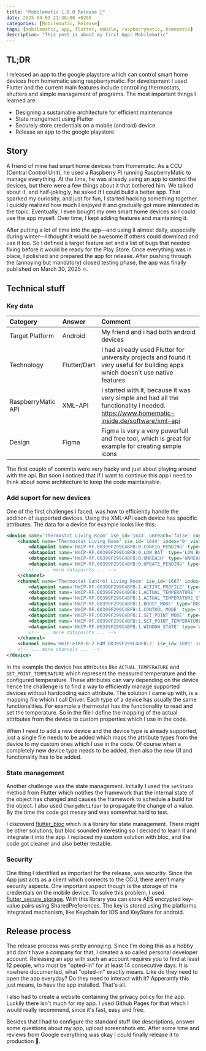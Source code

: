 ```yaml
---
title: "Mobilematic 1.0.0 Release 🎉"
date: 2025-04-09 21:38:00 +0200
categories: [Mobilematic, Release]
tags: [mobilematic, app, flutter, mobile, raspberrymatic, homematic]     # TAG names should always be lowercase
description: "This post is about my first App: Mobilematic"
---
```

## TL;DR
I released an app to the google playstore which can control smart home devices from homematic using raspberrymatic. For development I used Flutter and the current main features include controlling thermostats, shutters and simple management of programs. The most important things I learned are:
- Designing a sustainable architecture for efficient maintenance
- State mangement using Flutter
- Securely store credentials on a mobile (android) device
- Release an app to the google playstore

## Story
A friend of mine had smart home devices from Homematic. As a CCU (Central Control Unit), he used a Raspberry Pi running RaspberryMatic to manage everything. At the time, he was already using an app to control the devices, but there were a few things about it that bothered him. We talked about it, and half-jokingly, he asked if I could build a better app. That sparked my curiosity, and just for fun, I started hacking something together. I quickly realized how much I enjoyed it and gradually got more interested in the topic. Eventually, I even bought my own smart home devices so I could use the app myself. Over time, I kept adding features and maintaining it.

After putting a lot of time into the app—and using it almost daily, especially during winter—I thought it would be awesome if others could download and use it too. So I defined a target feature set and a list of bugs that needed fixing before it would be ready for the Play Store. Once everything was in place, I polished and prepared the app for release. After pushing through the (annoying but mandatory) closed testing phase, the app was finally published on March 30, 2025 🔥.

## Technical stuff
### Key data

| Category                      | Answer          | Comment |
| :--------------------------- | :--------------- | :------ |
| Target Platform                   | Android     | My friend and i had both android devices |
| Technology                      | Flutter/Dart    |      I had already used Flutter for university projects and found it very useful for building apps which doesn't use native features |
| RaspberryMatic API | XML-API |   I started with it, because it was very simple and had all the functionality i needed. https://www.homematic-inside.de/software/xml-api |
| Design | Figma |   Figma is very a very powerfull and free tool, which is great for example for creating simple icons |

The first couple of commits were very hacky and just about playing around with the api. But soon i noticed that if i want to continue this app i need to think about some architecture to keep the code maintainable.

### Add suport for new devices
One of the first challenges i faced, was how to efficiently handle the addition of supported devices. Using the XML-API each device has specific attributes. The data for a device for example looks like this:
```xml
<device name='Thermostat Living Room' ise_id='1643' unreach='false' config_pending='false'>
	<channel name='Thermostat Living Room' ise_id='1644' index='0' visible='true' operate='true'>
		<datapoint name='HmIP-RF.00399F299C4BFB:0.CONFIG_PENDING' type='CONFIG_PENDING' ise_id='1645' value='false' valuetype='2' valueunit='' timestamp='1668025987' operations='5' />
		<datapoint name='HmIP-RF.00399F299C4BFB:0.LOW_BAT' type='LOW_BAT' ise_id='1651' value='false' valuetype='2' valueunit='' timestamp='1668025987' operations='5' />
		<datapoint name='HmIP-RF.00399F299C4BFB:0.UNREACH' type='UNREACH' ise_id='1659' value='false' valuetype='2' valueunit='' timestamp='1668025987' operations='5' />
		<datapoint name='HmIP-RF.00399F299C4BFB:0.UPDATE_PENDING' type='UPDATE_PENDING' ise_id='1663' value='false' valuetype='2' valueunit='' timestamp='1666901046' operations='5' />
        <!-- ... more datapoints ... -->
	</channel>
	<channel name='Thermostat Control Living Room' ise_id='1667' index='1' visible='true' operate='true'>
		<datapoint name='HmIP-RF.00399F299C4BFB:1.ACTIVE_PROFILE' type='ACTIVE_PROFILE' ise_id='1668' value='1' valuetype='16' valueunit='' timestamp='1668025987' operations='7' />
		<datapoint name='HmIP-RF.00399F299C4BFB:1.ACTUAL_TEMPERATURE' type='ACTUAL_TEMPERATURE' ise_id='1669' value='22.600000' valuetype='4' valueunit='°C' timestamp='1668025987' operations='5' />
		<datapoint name='HmIP-RF.00399F299C4BFB:1.ACTUAL_TEMPERATURE_STATUS' type='ACTUAL_TEMPERATURE_STATUS' ise_id='1670' value='0' valuetype='16' valueunit='' timestamp='1668025987' operations='5' />
		<datapoint name='HmIP-RF.00399F299C4BFB:1.BOOST_MODE' type='BOOST_MODE' ise_id='1671' value='false' valuetype='2' valueunit='' timestamp='1668025987' operations='6' />
		<datapoint name='HmIP-RF.00399F299C4BFB:1.CONTROL_MODE' type='CONTROL_MODE' ise_id='1674' value='' valuetype='16' valueunit='' timestamp='0' operations='2' />
		<datapoint name='HmIP-RF.00399F299C4BFB:1.SET_POINT_MODE' type='SET_POINT_MODE' ise_id='1685' value='0' valuetype='16' valueunit='' timestamp='1668025987' operations='7' />
		<datapoint name='HmIP-RF.00399F299C4BFB:1.SET_POINT_TEMPERATURE' type='SET_POINT_TEMPERATURE' ise_id='1686' value='21.000000' valuetype='4' valueunit='°C' timestamp='1668025987' operations='7' />
		<datapoint name='HmIP-RF.00399F299C4BFB:1.WINDOW_STATE' type='WINDOW_STATE' ise_id='1690' value='0' valuetype='16' valueunit='' timestamp='1668025987' operations='7' />
        <!-- ... more datapoints ... -->
	</channel>
	<channel name='HmIP-eTRV-B-2 R4M 00399F299C4BFB:2' ise_id='1691' index='2' visible='true' operate='true'></channel>
	<!-- ... more channels ... -->
</device>
```
In the example the device has attributes like `ACTUAL_TEMPERATURE` and `SET_POINT_TEMPERATURE` which represent the measured temperature and the configured temperature. These attributes can vary depending on the device hence the challenge is to find a way to efficiently manage supported devices without hardcoding each attribute. The solution I came up with, is a mapping file which I call Driver. Each type of a device has usually the same functionalities. For example a thermostat has the functionality to read and set the temperature. So in the file I define the mapping of the actual attributes from the device to custom properties which I use in the code.

When I need to add a new device and the device type is already supported, just a single file needs to be added which maps the attribute types from the device to my custom ones which I use in the code. Of course when a completely new device type needs to be added, then also the new UI and functionality has to be added.

### State management
Another challenge was the state management. Initially I used the `setState` method from Flutter which notifies the framework that the internal state of the object has changed and causes the framework to schedule a build for the object. I also used `ChangeNotifier` to propagate the change of a value. By the time the code got messy and was somewhat hard to test.

I discoverd [flutter_bloc](https://pub.dev/packages/flutter_bloc) which is a library for state management. There might be other solutions, but bloc sounded interesting so I decided to learn it and integrate it into the app. I replaced my custom solution with bloc, and the code got cleaner and also better testable.

### Security
One thing I identified as important for the release, was security. Since the App just acts as a client which connects to the CCU, there aren't many security aspects. One important aspect though is the storage of the credentials on the mobile device.
To solve this problem, I used [flutter_secure_storage](https://pub.dev/packages/flutter_secure_storage).
With this library you can store AES encrypted key-value pairs using SharedPreferences. The key is stored using the platforms integrated mechanism, like Keychain for IOS and KeyStore for android.

## Release process
The release process was pretty annoying. Since I'm doing this as a hobby and don't have a company for that, I created a so called personal developer account. Releasing an app with such an account requires you to find at least 12 people, who must be "opted-in" for at least 14 consecutive days. It is nowhere documented, what "opted-in" exactly means. Like do they need to open the app everyday? Do they need to interact with it?
Apperantly this just means, to have the app installed. That's all.

I also had to create a website containing the privacy policy for the app. Luckily there isn't much for my app. I used Github Pages for that which I would really recommend, since it's fast, easy and free.

Besides that I had to configure the standard stuff like descriptions, answer some questions about my app, upload screenshots etc. After some time and reviews from Google everything was okay I could finally release it to production 🥳.
